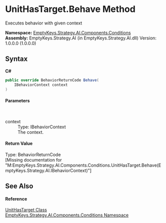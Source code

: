 # UnitHasTarget.Behave Method 
 

Executes behavior with given context

**Namespace:**&nbsp;<a href="N_EmptyKeys_Strategy_AI_Components_Conditions">EmptyKeys.Strategy.AI.Components.Conditions</a><br />**Assembly:**&nbsp;EmptyKeys.Strategy.AI (in EmptyKeys.Strategy.AI.dll) Version: 1.0.0.0 (1.0.0.0)

## Syntax

**C#**<br />
``` C#
public override BehaviorReturnCode Behave(
	IBehaviorContext context
)
```


#### Parameters
&nbsp;<dl><dt>context</dt><dd>Type: IBehaviorContext<br />The context.</dd></dl>

#### Return Value
Type: BehaviorReturnCode<br />\[Missing <returns> documentation for "M:EmptyKeys.Strategy.AI.Components.Conditions.UnitHasTarget.Behave(EmptyKeys.Strategy.AI.IBehaviorContext)"\]

## See Also


#### Reference
<a href="T_EmptyKeys_Strategy_AI_Components_Conditions_UnitHasTarget">UnitHasTarget Class</a><br /><a href="N_EmptyKeys_Strategy_AI_Components_Conditions">EmptyKeys.Strategy.AI.Components.Conditions Namespace</a><br />